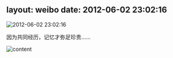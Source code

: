 layout: weibo
date: 2012-06-02 23:02:16
---
<meta name="referrer" content="no-referrer" />

<img src="/images/favicon.ico" style="float: left;"/>2012-06-02 23:02:16

因为共同经历，记忆才弥足珍贵……

![content](http://fmn.rrimg.com/fmn064/20120602/2250/large_5Gik_0bbf00000572118e.jpg)

